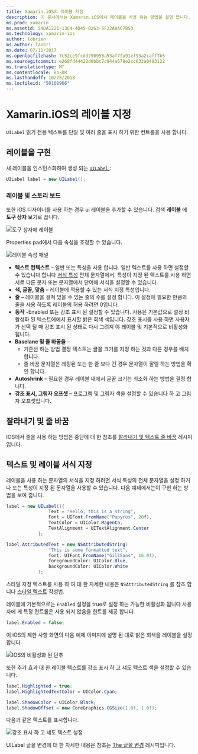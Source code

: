 ```yaml
---
title: Xamarin.iOS의 레이블 지정
description: 이 문서에서는 Xamarin.iOS에서 레이블을 사용 하는 방법을 설명 합니다. 프로그래밍 방식으로 및 iOS 디자이너를 사용 하 여 레이블을 만드는 방법을 설명 합니다.
ms.prod: xamarin
ms.assetid: 54DA1221-13E4-4D45-B263-5F22A0AC7B53
ms.technology: xamarin-ios
author: lobrien
ms.author: laobri
ms.date: 07/11/2017
ms.openlocfilehash: 7c52ce9fcdd290958a53af7fa91ef93a2caff7b5
ms.sourcegitcommit: e268fd44422d0bbc7c944a678e2cc633a0493122
ms.translationtype: MT
ms.contentlocale: ko-KR
ms.lasthandoff: 10/25/2018
ms.locfileid: "50108966"
---
```

# <a name="labels-in-xamarinios"></a>Xamarin.iOS의 레이블 지정

`UILabel` 읽기 전용 텍스트를 단일 및 여러 줄을 표시 하기 위한 컨트롤을 사용 합니다. 

## <a name="implementing-a-label"></a>레이블을 구현

새 레이블을 인스턴스화하여 생성 되는 [ `UILabel` ](https://developer.xamarin.com/api/type/UIKit.UILabel/):

```csharp
UILabel label = new UILabel();
```

### <a name="labels-and-storyboards"></a>레이블 및 스토리 보드

또한 iOS 디자이너를 사용 하는 경우 ui 레이블을 추가할 수 있습니다. 검색 **레이블** 에 **도구 상자** 보기로 끕니다.

![도구 상자에 레이블](labels-images/image3.png)

Properties pad에서 다음 속성을 조정할 수 있습니다.

![레이블 속성 패널](labels-images/image2.png)

- **텍스트 컨텍스트** – 일반 또는 특성을 사용 합니다. 일반 텍스트를 사용 하면 설정할 수 있습니다 합니다 [서식 특성](#Formatting_Text_and_Label) 전체 문자열에서. 특성이 지정 된 텍스트를 사용 하면 서로 다른 문자 또는 문자열에서 단어에 서식을 설정할 수 있습니다.
- **색, 글꼴, 맞춤** – 레이블에 적용할 수 있는 서식 지정 특성입니다.
- **줄** – 레이블을 걸쳐 있을 수 있는 줄의 수를 설정 합니다. 이 설정에 필요한 만큼의 줄을 사용 하도록 레이블의 허용 하려면 0입니다.
- **동작** -Enabled 또는 강조 표시 된 설정할 수 있습니다. 사용은 기본값으로 설정 비활성화 된 텍스트에에서 표시할 밝은 회색 색입니다. 강조 표시를 사용 하면 사용자가 선택 될 때 강조 표시 된 상태로 다시 그려져 야 레이블 및 기본적으로 비활성화 됩니다.
- **Baselane 및 줄 바꿈을** – 
    - 기준선 하는 방법 결정 텍스트는 글꼴 크기를 지정 하는 것과 다른 경우를 배치 합니다.
    - 줄 바꿈 문자열은 래핑된 또는 한 줄 보다 긴 경우 문자열이 잘릴 하는 방법을 확인 합니다.
- **Autoshrink** – 필요한 경우 레이블 내에서 글꼴 크기는 최소화 하는 방법을 결정 합니다.
- **강조 표시, 그림자 오프셋** – 프로그램 및 그림자 색을 설정할 수 있습니다 하 고 그림자 오프셋입니다.

## <a name="truncating-and-wrapping"></a>잘라내기 및 줄 바꿈

IOS에서 줄을 사용 하는 방법은 중단에 대 한 참조를 [잘라내기 및 텍스트 줄 바꿈](https://github.com/xamarin/recipes/tree/master/Recipes/ios/standard_controls/labels/uilabel-truncate-wrap-text) 레시피입니다.

<a name="Formatting_Text_and_Label"/>

## <a name="formatting-text-and-label"></a>텍스트 및 레이블 서식 지정

레이블을 사용 하는 문자열의 서식을 지정 하려면 서식 특성의 전체 문자열을 설정 하거나 또는 특성이 지정 된 문자열을 사용할 수 있습니다. 다음 예제에서는이 구현 하는 방법을 보여 줍니다.

```csharp
label = new UILabel(){
                Text = "Hello, this is a string",
                Font = UIFont.FromName("Papyrus", 20f),
                TextColor = UIColor.Magenta,
                TextAlignment = UITextAlignment.Center
            };
```

```csharp
label.AttributedText = new NSAttributedString(
                "This is some formatted text",
                font: UIFont.FromName("GillSans", 16.0f),
                foregroundColor: UIColor.Blue,
                backgroundColor: UIColor.White
            );
```

스타일 지정 텍스트를 사용 하 여 대 한 자세한 내용은 `NSAttributedString` 를 참조 합니다 [스타일 텍스트](https://github.com/xamarin/recipes/tree/master/Recipes/ios/standard_controls/text_field/style_text) 작성법.

레이블에 기본적으로는 `Enabled` 설정을 true로 설정 하는 가능한 비활성화 됩니다 사용자에 게 특정 컨트롤은 사용 되지 않음을 힌트를 제공 합니다.

```csharp
label.Enabled = false;
```

이 iOS의 제한 사항 화면의 다음 예제 이미지에 설명 된 대로 밝은 회색을 레이블을 설정 합니다.

![IOS의 비활성화 된 단추](labels-images/image1.png)

또한 추가 효과 대 한 레이블 텍스트를 강조 표시 하 고 섀도 텍스트 색을 설정할 수 있습니다.

```csharp
label.Highlighted = true;
label.HighlightedTextColor = UIColor.Cyan;

label.ShadowColor = UIColor.Black;
label.ShadowOffset = new CoreGraphics.CGSize(1.0f, 1.0f);
```

다음과 같은 텍스트를 표시합니다.

![강조 표시 하 고 섀도 텍스트 설정](labels-images/image4.png)

UILabel 글꼴 변경에 대 한 자세한 내용은 참조는 [The 글꼴 변경](https://github.com/xamarin/recipes/tree/master/Recipes/ios/standard_controls/labels/change_the_font) 레시피입니다.





